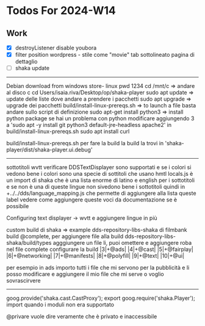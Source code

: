 # Todos For 2024-W14

## Work

- [x] destroyListener disable youbora
- [x] filter position wordpress - stile come "movie" tab sottolineato pagina di dettaglio
- [ ] shaka update

---

Debian download from windows store-  linux pwd 1234
cd /mnt/c => andare al disco c
cd Users/isaia.riva/Desktop/op/shaka-player
sudo apt update => update delle liste dove andare a prendere i pacchetti
sudo apt upgrade => upgrade dei pacchetti
build/install-linux-prereqs.sh => to launch a file basta andare sullo script di definizione
sudo apt-get install python3 => install python package
se hai un problema con python modificare aggiungendo 3 a 'sudo apt -y install git python3 default-jre-headless apache2' in build/install-linux-prereqs.sh
sudo apt install curl


build/install-linux-prereqs.sh per fare la build
la build la trovi in 'shaka-player/dist/shaka-player.ui.debug'

---

sottotitoli wvtt verificare DDSTextDisplayer sono supportati e se i colori si vedono bene i colori sono una specie di sottitoli che usano hmtl
locals.js è un import di shaka che è una lista enorme di latino e english per i sottotitoli e se non è una di queste lingue non sivedono bene i sottotitoli quindi in +../../dds/language_mapping.js che permette di aggiungere alla lista queste label
vedere come aggiungere queste voci da documentazione se è possibile

Configuring text displayer -> wvtt
e aggiungere lingue in più

custom build di shaka => example dds-repository-libs-shaka di filmbank
build @complete, per aggiungere file alla build dds-repository-libs-shaka/build/types agggiungere un file li, puoi omettere e aggiungere roba
nel file complete configurare la build 
|3|+@ads|
|4|+@cast|
|5|+@fairplay|
|6|+@networking|
|7|+@manifests|
|8|+@polyfill|
|9|+@text|
|10|+@ui|


per esempio in ads importo tutti i file che mi servono per la pubblicità e li posso modificare e aggiungere il mio file che mi serve o voglio sovrascirvere

---

goog.provide('shaka.cast.CastProxy'); export
goog.require('shaka.Player'); import
quando i moduli non era supportato 

@privare vuole dire veramente che è privato e inaccessibile